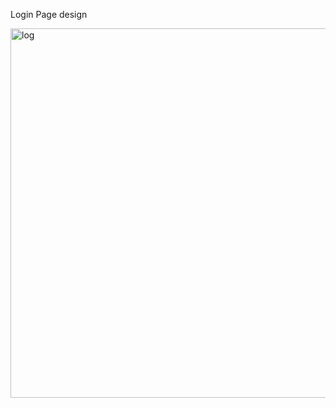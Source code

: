 Login Page design

<img width="591" alt="log" src="https://user-images.githubusercontent.com/70440698/168236733-fd37f616-0e9c-44c4-a870-d8f4f0f050b7.png">

